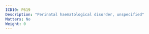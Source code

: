 ```yaml
---
ICD10: P619
Description: "Perinatal haematological disorder, unspecified"
Matters: No
Weight: 0
---
```

